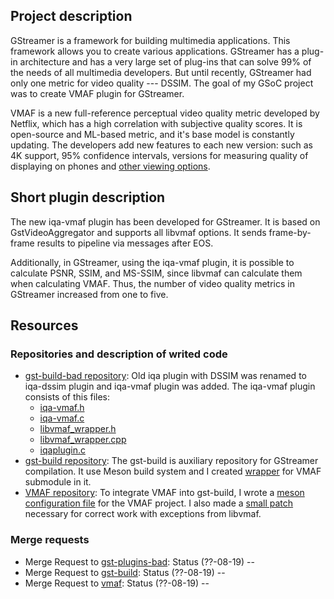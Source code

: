 ## Project description

GStreamer is a framework for building multimedia applications. This framework allows you to create various applications. GStreamer has a plug-in architecture and has a very large set of plug-ins that can solve 99% of the needs of all multimedia developers. But until recently, GStreamer had only one metric for video quality --- DSSIM. The goal of my GSoC project was to create VMAF plugin for GStreamer.

VMAF is a new full-reference perceptual video quality metric developed by Netflix, which has a high correlation with subjective quality scores. It is open-source and ML-based metric, and it's base model is constantly updating. The developers add new features to each new version: such as 4K support, 95% confidence intervals, versions for measuring quality of displaying on phones and [other viewing options](https://github.com/Netflix/vmaf/releases/tag/v1.3.7).

## Short plugin description

The new iqa-vmaf plugin has been developed for GStreamer. It is based on GstVideoAggregator and supports all libvmaf options. It sends frame-by-frame results to pipeline via messages after EOS.

Additionally, in GStreamer, using the iqa-vmaf plugin, it is possible to calculate PSNR, SSIM, and MS-SSIM, since libvmaf can calculate them when calculating VMAF. Thus, the number of video quality metrics in GStreamer increased from one to five.

## Resources

### Repositories and description of writed code
* [gst-build-bad repository](https://gitlab.freedesktop.org/szve/gst-plugins-bad/):
  Old iqa plugin with DSSIM was renamed to iqa-dssim plugin and iqa-vmaf plugin was added. The iqa-vmaf plugin consists of this files:
  * [iqa-vmaf.h](https://gitlab.freedesktop.org/szve/gst-plugins-bad/blob/master/ext/iqa/iqa-vmaf.h)
  * [iqa-vmaf.c](https://gitlab.freedesktop.org/szve/gst-plugins-bad/blob/master/ext/iqa/iqa-vmaf.c)
  * [libvmaf_wrapper.h](https://gitlab.freedesktop.org/szve/gst-plugins-bad/blob/master/ext/iqa/libvmaf_wrapper.h)
  * [libvmaf_wrapper.cpp](https://gitlab.freedesktop.org/szve/gst-plugins-bad/blob/master/ext/iqa/libvmaf_wrapper.cpp)
  * [iqaplugin.c](https://gitlab.freedesktop.org/szve/gst-plugins-bad/blob/master/ext/iqa/iqaplugin.c)
* [gst-build repository](https://gitlab.freedesktop.org/szve/gst-build):
  The gst-build is auxiliary repository for GStreamer compilation. It use Meson build system and I created [wrapper](https://gitlab.freedesktop.org/szve/gst-build/blob/master/subprojects/vmaf.wrap) for VMAF submodule in it.
* [VMAF repository](https://github.com/werti/vmaf/tree/v1.3.14-gstreamer):
  To integrate VMAF into gst-build, I wrote a [meson configuration file](https://github.com/werti/vmaf/blob/v1.3.14-gstreamer/meson.build) for the VMAF project. I also made a [small patch](https://github.com/werti/vmaf/commit/b7ebb73cc6b432b0f44ef7d1381b082d4cbdf7e3#diff-fa18e21ed0ed7b3f769ceab3d86c7e3a) necessary for correct work with exceptions from libvmaf.

### Merge requests
 * Merge Request to [gst-plugins-bad](https://gitlab.freedesktop.org/gstreamer/gst-plugins-bad/merge_requests/520):
   Status (??-08-19) --
 * Merge Request to [gst-build](https://gitlab.freedesktop.org/gstreamer/gst-build/merge_requests/68):
   Status (??-08-19) --
 * Merge Request to [vmaf](https://github.com/Netflix/vmaf/pull/354):
   Status (??-08-19) --
